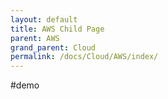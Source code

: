 ```yaml
---
layout: default
title: AWS Child Page
parent: AWS
grand_parent: Cloud
permalink: /docs/Cloud/AWS/index/
---
```


#demo
